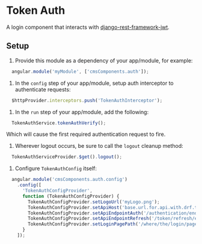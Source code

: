 # Token Auth
A login component that interacts with [django-rest-framework-jwt](https://github.com/GetBlimp/django-rest-framework-jwt).

## Setup
1. Provide this module as a dependency of your app/module, for example:
  ```js
    angular.module('myModule', ['cmsComponents.auth']);
  ```

1. In the `config` step of your app/module, setup auth interceptor to authenticate requests:
  ```js
    $httpProvider.interceptors.push('TokenAuthInterceptor');
  ```

1. In the `run` step of your app/module, add the following:
  ```js
    TokenAuthService.tokenAuthVerify();
  ```
  Which will cause the first required authentication request to fire.

1. Wherever logout occurs, be sure to call the `logout` cleanup method:
  ```js
    TokenAuthServiceProvider.$get().logout();
  ```

1. Configure `TokenAuthConfig` itself:
  ```js
    angular.module('cmsComponents.auth.config')
      .config([
        'TokenAuthConfigProvider',
        function (TokenAuthConfigProvider) {
          TokenAuthConfigProvider.setLogoUrl('myLogo.png');
          TokenAuthConfigProvider.setApiHost('base.url.for.api.with.drf.token.auth.com');
          TokenAuthConfigProvider.setApiEndpointAuth('/authentication/endpoint/provided/by/api');
          TokenAuthConfigProvider.setApiEndpointRefresh('/token/refresh/endpoint/provied/by/api');
          TokenAuthConfigProvider.setLoginPagePath('/where/the/login/page/is/hosted');
        }
      ]);
  ```
